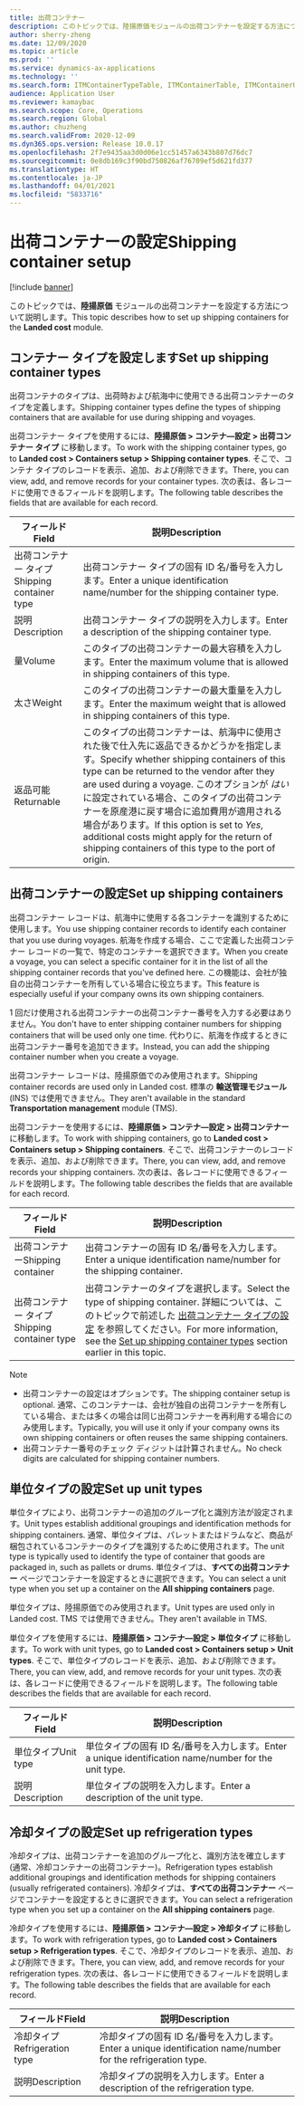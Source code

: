 ```yaml
---
title: 出荷コンテナー
description: このトピックでは、陸揚原価モジュールの出荷コンテナーを設定する方法について説明します。
author: sherry-zheng
ms.date: 12/09/2020
ms.topic: article
ms.prod: ''
ms.service: dynamics-ax-applications
ms.technology: ''
ms.search.form: ITMContainerTypeTable, ITMContainerTable, ITMContainerUnitTypeTable, ITMRefrigerationTypeTable, ITMContainersListPage, ITMContainers
audience: Application User
ms.reviewer: kamaybac
ms.search.scope: Core, Operations
ms.search.region: Global
ms.author: chuzheng
ms.search.validFrom: 2020-12-09
ms.dyn365.ops.version: Release 10.0.17
ms.openlocfilehash: 2f7e9435aa3d0d06e1cc51457a6343b807d76dc7
ms.sourcegitcommit: 0e8db169c3f90bd750826af76709ef5d621fd377
ms.translationtype: HT
ms.contentlocale: ja-JP
ms.lasthandoff: 04/01/2021
ms.locfileid: "5833716"
---
```

# <a name="shipping-container-setup"></a><span data-ttu-id="fa1f9-103">出荷コンテナーの設定</span><span class="sxs-lookup"><span data-stu-id="fa1f9-103">Shipping container setup</span></span>

[!include [banner](../../includes/banner.md)]

<span data-ttu-id="fa1f9-104">このトピックでは、**陸揚原価** モジュールの出荷コンテナーを設定する方法について説明します。</span><span class="sxs-lookup"><span data-stu-id="fa1f9-104">This topic describes how to set up shipping containers for the **Landed cost** module.</span></span>

## <a name="set-up-shipping-container-types"></a><a id="shipping-container-types"></a> <span data-ttu-id="fa1f9-105">コンテナー タイプを設定します</span><span class="sxs-lookup"><span data-stu-id="fa1f9-105">Set up shipping container types</span></span>

<span data-ttu-id="fa1f9-106">出荷コンテナのタイプは、出荷時および航海中に使用できる出荷コンテナーのタイプを定義します。</span><span class="sxs-lookup"><span data-stu-id="fa1f9-106">Shipping container types define the types of shipping containers that are available for use during shipping and voyages.</span></span>

<span data-ttu-id="fa1f9-107">出荷コンテナー タイプを使用するには、**陸揚原価 \> コンテナ―設定 \> 出荷コンテナー タイプ** に移動します。</span><span class="sxs-lookup"><span data-stu-id="fa1f9-107">To work with the shipping container types, go to **Landed cost \> Containers setup \> Shipping container types**.</span></span> <span data-ttu-id="fa1f9-108">そこで、コンテナ タイプのレコードを表示、追加、および削除できます。</span><span class="sxs-lookup"><span data-stu-id="fa1f9-108">There, you can view, add, and remove records for your container types.</span></span> <span data-ttu-id="fa1f9-109">次の表は、各レコードに使用できるフィールドを説明します。</span><span class="sxs-lookup"><span data-stu-id="fa1f9-109">The following table describes the fields that are available for each record.</span></span>

| <span data-ttu-id="fa1f9-110">フィールド</span><span class="sxs-lookup"><span data-stu-id="fa1f9-110">Field</span></span> | <span data-ttu-id="fa1f9-111">説明</span><span class="sxs-lookup"><span data-stu-id="fa1f9-111">Description</span></span> |
|---|---|
| <span data-ttu-id="fa1f9-112">出荷コンテナー タイプ</span><span class="sxs-lookup"><span data-stu-id="fa1f9-112">Shipping container type</span></span> | <span data-ttu-id="fa1f9-113">出荷コンテナー タイプの固有 ID 名/番号を入力します。</span><span class="sxs-lookup"><span data-stu-id="fa1f9-113">Enter a unique identification name/number for the shipping container type.</span></span> |
| <span data-ttu-id="fa1f9-114">説明</span><span class="sxs-lookup"><span data-stu-id="fa1f9-114">Description</span></span> | <span data-ttu-id="fa1f9-115">出荷コンテナー タイプの説明を入力します。</span><span class="sxs-lookup"><span data-stu-id="fa1f9-115">Enter a description of the shipping container type.</span></span> |
| <span data-ttu-id="fa1f9-116">量</span><span class="sxs-lookup"><span data-stu-id="fa1f9-116">Volume</span></span> | <span data-ttu-id="fa1f9-117">このタイプの出荷コンテナーの最大容積を入力します。</span><span class="sxs-lookup"><span data-stu-id="fa1f9-117">Enter the maximum volume that is allowed in shipping containers of this type.</span></span> |
| <span data-ttu-id="fa1f9-118">太さ</span><span class="sxs-lookup"><span data-stu-id="fa1f9-118">Weight</span></span> | <span data-ttu-id="fa1f9-119">このタイプの出荷コンテナーの最大重量を入力します。</span><span class="sxs-lookup"><span data-stu-id="fa1f9-119">Enter the maximum weight that is allowed in shipping containers of this type.</span></span> |
| <span data-ttu-id="fa1f9-120">返品可能</span><span class="sxs-lookup"><span data-stu-id="fa1f9-120">Returnable</span></span> | <span data-ttu-id="fa1f9-121">このタイプの出荷コンテナーは、航海中に使用された後で仕入先に返品できるかどうかを指定します。</span><span class="sxs-lookup"><span data-stu-id="fa1f9-121">Specify whether shipping containers of this type can be returned to the vendor after they are used during a voyage.</span></span> <span data-ttu-id="fa1f9-122">このオプションが *はい* に設定されている場合、このタイプの出荷コンテナーを原産港に戻す場合に追加費用が適用される場合があります。</span><span class="sxs-lookup"><span data-stu-id="fa1f9-122">If this option is set to *Yes*, additional costs might apply for the return of shipping containers of this type to the port of origin.</span></span> |

## <a name="set-up-shipping-containers"></a><span data-ttu-id="fa1f9-123">出荷コンテナーの設定</span><span class="sxs-lookup"><span data-stu-id="fa1f9-123">Set up shipping containers</span></span>

<span data-ttu-id="fa1f9-124">出荷コンテナー レコードは、航海中に使用する各コンテナーを識別するために使用します。</span><span class="sxs-lookup"><span data-stu-id="fa1f9-124">You use shipping container records to identify each container that you use during voyages.</span></span> <span data-ttu-id="fa1f9-125">航海を作成する場合、ここで定義した出荷コンテナー レコードの一覧で、特定のコンテナーを選択できます。</span><span class="sxs-lookup"><span data-stu-id="fa1f9-125">When you create a voyage, you can select a specific container for it in the list of all the shipping container records that you've defined here.</span></span> <span data-ttu-id="fa1f9-126">この機能は、会社が独自の出荷コンテナーを所有している場合に役立ちます。</span><span class="sxs-lookup"><span data-stu-id="fa1f9-126">This feature is especially useful if your company owns its own shipping containers.</span></span>

<span data-ttu-id="fa1f9-127">1 回だけ使用される出荷コンテナーの出荷コンテナー番号を入力する必要はありません。</span><span class="sxs-lookup"><span data-stu-id="fa1f9-127">You don't have to enter shipping container numbers for shipping containers that will be used only one time.</span></span> <span data-ttu-id="fa1f9-128">代わりに、航海を作成するときに出荷コンテナー番号を追加できます。</span><span class="sxs-lookup"><span data-stu-id="fa1f9-128">Instead, you can add the shipping container number when you create a voyage.</span></span>

<span data-ttu-id="fa1f9-129">出荷コンテナー レコードは、陸揚原価でのみ使用されます。</span><span class="sxs-lookup"><span data-stu-id="fa1f9-129">Shipping container records are used only in Landed cost.</span></span> <span data-ttu-id="fa1f9-130">標準の **輸送管理モジュール** (INS) では使用できません。</span><span class="sxs-lookup"><span data-stu-id="fa1f9-130">They aren't available in the standard **Transportation management** module (TMS).</span></span>

<span data-ttu-id="fa1f9-131">出荷コンテナーを使用するには、**陸揚原価 \> コンテナ―設定 \> 出荷コンテナー** に移動します。</span><span class="sxs-lookup"><span data-stu-id="fa1f9-131">To work with shipping containers, go to **Landed cost \> Containers setup \> Shipping containers**.</span></span> <span data-ttu-id="fa1f9-132">そこで、出荷コンテナーのレコードを表示、追加、および削除できます。</span><span class="sxs-lookup"><span data-stu-id="fa1f9-132">There, you can view, add, and remove records your shipping containers.</span></span> <span data-ttu-id="fa1f9-133">次の表は、各レコードに使用できるフィールドを説明します。</span><span class="sxs-lookup"><span data-stu-id="fa1f9-133">The following table describes the fields that are available for each record.</span></span>

| <span data-ttu-id="fa1f9-134">フィールド</span><span class="sxs-lookup"><span data-stu-id="fa1f9-134">Field</span></span> | <span data-ttu-id="fa1f9-135">説明</span><span class="sxs-lookup"><span data-stu-id="fa1f9-135">Description</span></span> |
|---|---|
| <span data-ttu-id="fa1f9-136">出荷コンテナー</span><span class="sxs-lookup"><span data-stu-id="fa1f9-136">Shipping container</span></span> | <span data-ttu-id="fa1f9-137">出荷コンテナーの固有 ID 名/番号を入力します。</span><span class="sxs-lookup"><span data-stu-id="fa1f9-137">Enter a unique identification name/number for the shipping container.</span></span> |
| <span data-ttu-id="fa1f9-138">出荷コンテナー タイプ</span><span class="sxs-lookup"><span data-stu-id="fa1f9-138">Shipping container type</span></span> | <span data-ttu-id="fa1f9-139">出荷コンテナーのタイプを選択します。</span><span class="sxs-lookup"><span data-stu-id="fa1f9-139">Select the type of shipping container.</span></span> <span data-ttu-id="fa1f9-140">詳細については、このトピックで前述した [出荷コンテナー タイプの設定](#shipping-container-types) を参照してください。</span><span class="sxs-lookup"><span data-stu-id="fa1f9-140">For more information, see the [Set up shipping container types](#shipping-container-types) section earlier in this topic.</span></span> |

> [!NOTE]
> - <span data-ttu-id="fa1f9-141">出荷コンテナーの設定はオプションです。</span><span class="sxs-lookup"><span data-stu-id="fa1f9-141">The shipping container setup is optional.</span></span> <span data-ttu-id="fa1f9-142">通常、このコンテナーは、会社が独自の出荷コンテナーを所有している場合、または多くの場合は同じ出荷コンテナーを再利用する場合にのみ使用します。</span><span class="sxs-lookup"><span data-stu-id="fa1f9-142">Typically, you will use it only if your company owns its own shipping containers or often reuses the same shipping containers.</span></span>
> - <span data-ttu-id="fa1f9-143">出荷コンテナー番号のチェック ディジットは計算されません。</span><span class="sxs-lookup"><span data-stu-id="fa1f9-143">No check digits are calculated for shipping container numbers.</span></span>

## <a name="set-up-unit-types"></a><a name="unit-types"></a> <span data-ttu-id="fa1f9-144">単位タイプの設定</span><span class="sxs-lookup"><span data-stu-id="fa1f9-144">Set up unit types</span></span>

<span data-ttu-id="fa1f9-145">単位タイプにより、出荷コンテナーの追加のグループ化と識別方法が設定されます。</span><span class="sxs-lookup"><span data-stu-id="fa1f9-145">Unit types establish additional groupings and identification methods for shipping containers.</span></span> <span data-ttu-id="fa1f9-146">通常、単位タイプは、パレットまたはドラムなど、商品が梱包されているコンテナーのタイプを識別するために使用されます。</span><span class="sxs-lookup"><span data-stu-id="fa1f9-146">The unit type is typically used to identify the type of container that goods are packaged in, such as pallets or drums.</span></span> <span data-ttu-id="fa1f9-147">単位タイプは、**すべての出荷コンテナー** ページでコンテナーを設定するときに選択できます。</span><span class="sxs-lookup"><span data-stu-id="fa1f9-147">You can select a unit type when you set up a container on the **All shipping containers** page.</span></span>

<span data-ttu-id="fa1f9-148">単位タイプは、陸揚原価でのみ使用されます。</span><span class="sxs-lookup"><span data-stu-id="fa1f9-148">Unit types are used only in Landed cost.</span></span> <span data-ttu-id="fa1f9-149">TMS では使用できません。</span><span class="sxs-lookup"><span data-stu-id="fa1f9-149">They aren't available in TMS.</span></span>

<span data-ttu-id="fa1f9-150">単位タイプを使用するには、**陸揚原価 \> コンテナ―設定 \> 単位タイプ** に移動します。</span><span class="sxs-lookup"><span data-stu-id="fa1f9-150">To work with unit types, go to **Landed cost \> Containers setup \> Unit types**.</span></span> <span data-ttu-id="fa1f9-151">そこで、単位タイプのレコードを表示、追加、および削除できます。</span><span class="sxs-lookup"><span data-stu-id="fa1f9-151">There, you can view, add, and remove records for your unit types.</span></span> <span data-ttu-id="fa1f9-152">次の表は、各レコードに使用できるフィールドを説明します。</span><span class="sxs-lookup"><span data-stu-id="fa1f9-152">The following table describes the fields that are available for each record.</span></span>

| <span data-ttu-id="fa1f9-153">フィールド</span><span class="sxs-lookup"><span data-stu-id="fa1f9-153">Field</span></span> | <span data-ttu-id="fa1f9-154">説明</span><span class="sxs-lookup"><span data-stu-id="fa1f9-154">Description</span></span> |
|---|---|
| <span data-ttu-id="fa1f9-155">単位タイプ</span><span class="sxs-lookup"><span data-stu-id="fa1f9-155">Unit type</span></span> | <span data-ttu-id="fa1f9-156">単位タイプの固有 ID 名/番号を入力します。</span><span class="sxs-lookup"><span data-stu-id="fa1f9-156">Enter a unique identification name/number for the unit type.</span></span> |
| <span data-ttu-id="fa1f9-157">説明</span><span class="sxs-lookup"><span data-stu-id="fa1f9-157">Description</span></span> | <span data-ttu-id="fa1f9-158">単位タイプの説明を入力します。</span><span class="sxs-lookup"><span data-stu-id="fa1f9-158">Enter a description of the unit type.</span></span> |

## <a name="set-up-refrigeration-types"></a><a name="refrigeration-types"></a> <span data-ttu-id="fa1f9-159">冷却タイプの設定</span><span class="sxs-lookup"><span data-stu-id="fa1f9-159">Set up refrigeration types</span></span>

<span data-ttu-id="fa1f9-160">冷却タイプは、出荷コンテナーを追加のグループ化と、識別方法を確立します (通常、冷却コンテナーの出荷コンテナー)。</span><span class="sxs-lookup"><span data-stu-id="fa1f9-160">Refrigeration types establish additional groupings and identification methods for shipping containers (usually refrigerated containers).</span></span> <span data-ttu-id="fa1f9-161">冷却タイプは、**すべての出荷コンテナー** ページでコンテナーを設定するときに選択できます。</span><span class="sxs-lookup"><span data-stu-id="fa1f9-161">You can select a refrigeration type when you set up a container on the **All shipping containers** page.</span></span>

<span data-ttu-id="fa1f9-162">冷却タイプを使用するには、**陸揚原価 \> コンテナ―設定 \> 冷却タイプ** に移動します。</span><span class="sxs-lookup"><span data-stu-id="fa1f9-162">To work with refrigeration types, go to **Landed cost \> Containers setup \> Refrigeration types**.</span></span> <span data-ttu-id="fa1f9-163">そこで、冷却タイプのレコードを表示、追加、および削除できます。</span><span class="sxs-lookup"><span data-stu-id="fa1f9-163">There, you can view, add, and remove records for your refrigeration types.</span></span> <span data-ttu-id="fa1f9-164">次の表は、各レコードに使用できるフィールドを説明します。</span><span class="sxs-lookup"><span data-stu-id="fa1f9-164">The following table describes the fields that are available for each record.</span></span>

| <span data-ttu-id="fa1f9-165">フィールド</span><span class="sxs-lookup"><span data-stu-id="fa1f9-165">Field</span></span> | <span data-ttu-id="fa1f9-166">説明</span><span class="sxs-lookup"><span data-stu-id="fa1f9-166">Description</span></span> |
|---|---|
| <span data-ttu-id="fa1f9-167">冷却タイプ</span><span class="sxs-lookup"><span data-stu-id="fa1f9-167">Refrigeration type</span></span> | <span data-ttu-id="fa1f9-168">冷却タイプの固有 ID 名/番号を入力します。</span><span class="sxs-lookup"><span data-stu-id="fa1f9-168">Enter a unique identification name/number for the refrigeration type.</span></span> |
| <span data-ttu-id="fa1f9-169">説明</span><span class="sxs-lookup"><span data-stu-id="fa1f9-169">Description</span></span> | <span data-ttu-id="fa1f9-170">冷却タイプの説明を入力します。</span><span class="sxs-lookup"><span data-stu-id="fa1f9-170">Enter a description of the refrigeration type.</span></span> |
